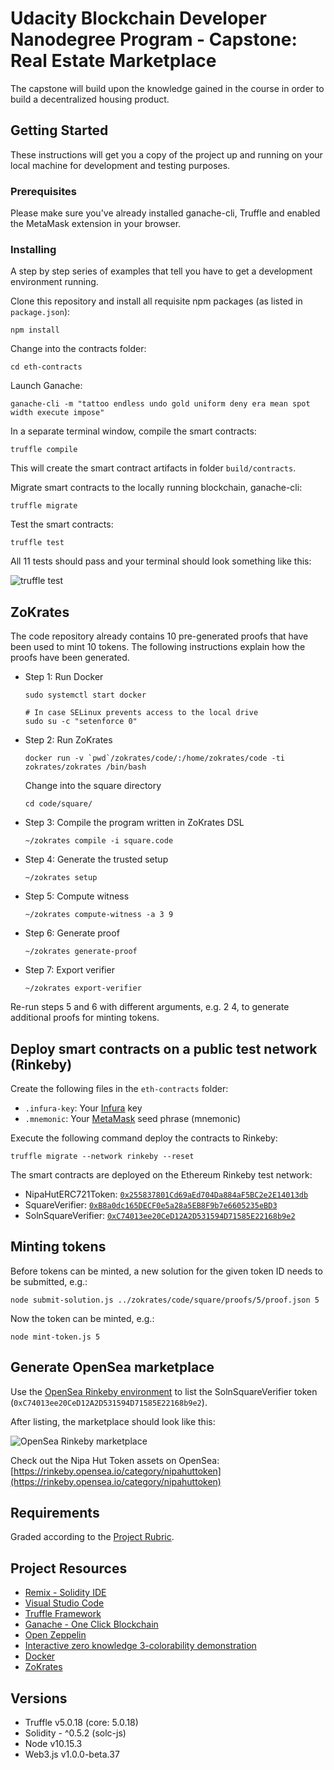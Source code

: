 # Udacity Blockchain Developer Nanodegree Program - Capstone: Real Estate Marketplace

The capstone will build upon the knowledge gained in the course in order to build a decentralized housing product.

## Getting Started

These instructions will get you a copy of the project up and running on your local machine for development and testing purposes.

### Prerequisites

Please make sure you've already installed ganache-cli, Truffle and enabled the MetaMask extension in your browser.

### Installing

A step by step series of examples that tell you have to get a development environment running.

Clone this repository and install all requisite npm packages (as listed in ```package.json```):

```
npm install
```

Change into the contracts folder:

```cd eth-contracts```

Launch Ganache:

```
ganache-cli -m "tattoo endless undo gold uniform deny era mean spot width execute impose"
```

In a separate terminal window, compile the smart contracts:

```
truffle compile
```

This will create the smart contract artifacts in folder ```build/contracts```.

Migrate smart contracts to the locally running blockchain, ganache-cli:

```
truffle migrate
```

Test the smart contracts:

```
truffle test
```

All 11 tests should pass and your terminal should look something like this:

![truffle test](images/truffle_test.png)

## ZoKrates

The code repository already contains 10 pre-generated proofs that have been used to mint 10 tokens. The following instructions explain how the proofs have been generated.

* Step 1: Run Docker
  ```
  sudo systemctl start docker

  # In case SELinux prevents access to the local drive
  sudo su -c "setenforce 0"
  ```

* Step 2: Run ZoKrates
  ```
  docker run -v `pwd`/zokrates/code/:/home/zokrates/code -ti zokrates/zokrates /bin/bash
  ```

  Change into the square directory
  ``` 
  cd code/square/
  ``` 

* Step 3: Compile the program written in ZoKrates DSL
  ``` 
  ~/zokrates compile -i square.code
  ``` 

* Step 4: Generate the trusted setup
  ``` 
  ~/zokrates setup
  ```

* Step 5: Compute witness
  ``` 
  ~/zokrates compute-witness -a 3 9
  ```

* Step 6: Generate proof
  ```
  ~/zokrates generate-proof
  ```

* Step 7: Export verifier
  ```  
  ~/zokrates export-verifier
  ```

Re-run steps 5 and 6 with different arguments, e.g. 2 4, to generate additional proofs for minting tokens.

## Deploy smart contracts on a public test network (Rinkeby)

Create the following files in the ```eth-contracts``` folder:
* ```.infura-key```: Your [Infura](https://infura.io/) key
* ```.mnemonic```: Your [MetaMask](https://metamask.io/) seed phrase (mnemonic)

Execute the following command deploy the contracts to Rinkeby:

```truffle migrate --network rinkeby --reset```

The smart contracts are deployed on the Ethereum Rinkeby test network:
* NipaHutERC721Token: [```0x255837801Cd69aEd704Da884aF5BC2e2E14013db```](https://rinkeby.etherscan.io/address/0x255837801Cd69aEd704Da884aF5BC2e2E14013db)
* SquareVerifier: [```0xB8a0dc165DECF0e5a28a5EB8F9b7e6605235eBD3```](https://rinkeby.etherscan.io/address/0xB8a0dc165DECF0e5a28a5EB8F9b7e6605235eBD3)
* SolnSquareVerifier: [```0xC74013ee20CeD12A2D531594D71585E22168b9e2```](https://rinkeby.etherscan.io/address/0xC74013ee20CeD12A2D531594D71585E22168b9e2)

## Minting tokens

Before tokens can be minted, a new solution for the given token ID needs to be submitted, e.g.:

```node submit-solution.js ../zokrates/code/square/proofs/5/proof.json 5```

Now the token can be minted, e.g.:

```node mint-token.js 5```

## Generate OpenSea marketplace

Use the [OpenSea Rinkeby environment](https://rinkeby.opensea.io/get-listed/step-two) to list the SolnSquareVerifier token (```0xC74013ee20CeD12A2D531594D71585E22168b9e2```).

After listing, the marketplace should look like this:

![OpenSea Rinkeby marketplace](images/opensea.png)

Check out the Nipa Hut Token assets on OpenSea: [https://rinkeby.opensea.io/category/nipahuttoken](https://rinkeby.opensea.io/category/nipahuttoken)

## Requirements

Graded according to the [Project Rubric](https://review.udacity.com/#!/rubrics/1712/view).

## Project Resources

* [Remix - Solidity IDE](https://remix.ethereum.org/)
* [Visual Studio Code](https://code.visualstudio.com/)
* [Truffle Framework](https://truffleframework.com/)
* [Ganache - One Click Blockchain](https://truffleframework.com/ganache)
* [Open Zeppelin ](https://openzeppelin.org/)
* [Interactive zero knowledge 3-colorability demonstration](http://web.mit.edu/~ezyang/Public/graph/svg.html)
* [Docker](https://docs.docker.com/install/)
* [ZoKrates](https://github.com/Zokrates/ZoKrates)

## Versions

* Truffle v5.0.18 (core: 5.0.18)
* Solidity - ^0.5.2 (solc-js)
* Node v10.15.3
* Web3.js v1.0.0-beta.37
